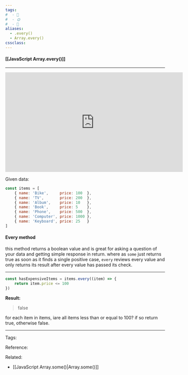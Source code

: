 ```yaml
---
tags:
#  - 🌱️
#  - 🌞️
#  - 🌲️
aliases: 
  - .every()
  - Array.every()
cssclass: 
---
```


#### [[JavaScript Array.every()]]

---

<center>
	<iframe width="560" height="315" src="https://www.youtube.com/embed/R8rmfD9Y5-c" frameborder="0" allow="accelerometer; autoplay; encrypted-media; gyroscope; picture-in-picture" allowfullscreen></iframe>
</center>

Given data:

```javascript
const items = [
    { name: 'Bike',     price: 100  },
    { name: 'TV',       price: 200  },
    { name: 'Album',    price: 10   },
    { name: 'Book',     price: 5    },
    { name: 'Phone',    price: 500  },
    { name: 'Computer', price: 1000 },
    { name: 'Keyboard', price: 25   }
]
```

#### Every method

this method returns a boolean value and is great for asking a question of your data and getting simple response in return. where as `some` just returns true as soon as it finds a single positive case, `every` reviews every value and only returns its result after every value has passed its check.

---

```js
const hasExpensiveItems = items.every((item) => {
    return item.price <= 100
})
```

**Result:**

> false

for each item in items, iare all items less than or equal to 100? if so return true, otherwise false. 

---
Tags: 

Reference:

Related:
- [[JavaScript Array.some()|Array.some()]]
